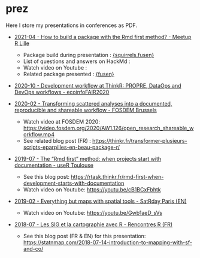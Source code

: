 
<!-- README.md is generated from README.Rmd. Please edit that file -->

# prez

Here I store my presentations in conferences as PDF.

-   [2021-04 - How to build a package with the Rmd first method? -
    Meetup R
    Lille](https://github.com/statnmap/prez/blob/master/2021-04-how-to-build-package-rmd-first-fusen.pdf)

    -   Package build during presentation :
        [{squirrels.fusen}](https://github.com/statnmap/squirrels.fusen)
    -   List of questions and answers on HackMd : []()
    -   Watch video on Youtube : []()
    -   Related package presented :
        [{fusen}](https://github.com/thinkr-open/fusen)

-   [2020-10 - Development workflow at ThinkR: PROPRE, DataOps and
    DevOps workflows -
    ecoinfoFAIR2020](https://github.com/statnmap/prez/blob/master/2020-10-ThinkR-development-workflow.pdf)

-   [2020-02 - Transforming scattered analyses into a documented,
    reproducible and shareable workflow - FOSDEM
    Brussels](https://github.com/statnmap/prez/blob/master/2020-02_FOSDEM_Rochette_prez.pdf)

    -   Watch video at FOSDEM 2020:
        <https://video.fosdem.org/2020/AW1.126/open_research_shareable_workflow.mp4>
    -   See related blog post (FR) :
        <https://thinkr.fr/transformer-plusieurs-scripts-eparpilles-en-beau-package-r/>

-   [2019-07 - The “Rmd first” method: when projects start with
    documentation - useR
    Toulouse](https://github.com/statnmap/prez/blob/master/2019-07_useR_Toulouse.pdf)

    -   See this blog post:
        <https://rtask.thinkr.fr/rmd-first-when-development-starts-with-documentation>
    -   Watch video on Youtube: <https://youtu.be/cB1BCxFbhtk>

-   [2019-02 - Everything but maps with spatial tools - SatRday Paris
    (EN)](https://github.com/statnmap/prez/blob/master/2019-02-22_SatRdays_Paris.pdf)

    -   Watch video on Youtube: <https://youtu.be/Gwb1aeD_sVs>

-   [2018-07 - Les SIG et la cartographie avec R - Rencontres R
    (FR)](https://github.com/statnmap/prez/blob/master/2018-07-06_RR2018_Statnmap.pdf)

    -   See this blog post (FR & EN) for this presentation:
        <https://statnmap.com/2018-07-14-introduction-to-mapping-with-sf-and-co/>
